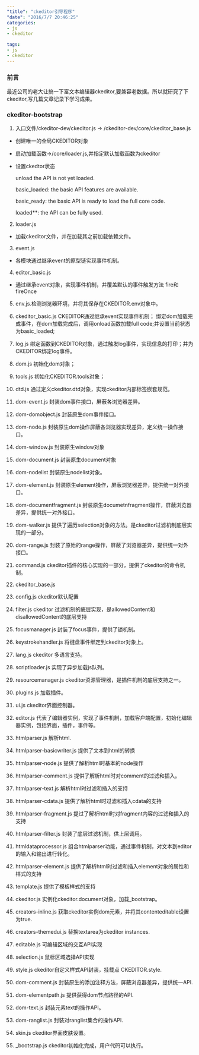 ```yaml
---
"title": "ckeditor引导程序"
"date": "2016/7/7 20:46:25"
categories:
- js
- ckeditor

tags:
- js
- ckeditor
---
```


### 前言
最近公司的老大让搞一下富文本编辑器ckeditor,要兼容老数据。所以就研究了下ckeditor,写几篇文章记录下学习成果。

### ckeditor-bootstrap
1. 入口文件/ckeditor-dev/ckeditor.js -> /ckeditor-dev/core/ckeditor_base.js

- 创建唯一的全局CKEDITOR对象
- 启动加载函数->/core/loader.js,并指定默认加载函数为ckeditor
- 设置ckedtor状态

   unload the API is not yet loaded.

   basic_loaded: the basic API features are available.

   basic_ready: the basic API is ready to load the full core code.

   loaded**: the API can be fully used.


2. loader.js

 - 加载ckeditor文件，并在加载其之前加载依赖文件。

3. event.js

- 各模块通过继承event的原型链实现事件机制。

4. editor_basic.js

- 通过继承event对象，实现事件机制，并覆盖默认的事件触发方法 fire和fireOnce

5. env.js.检测浏览器环境，并将其保存在CKEDITOR.env对象中。

6. ckeditor_basic.js CKEDITOR通过继承event实现事件机制； 绑定dom加载完成事件，在dom加载完成后，调用onload函数加载full code;并设置当前状态为basic_loaded;
7. log.js 绑定函数到CKEDITOR对象，通过触发log事件，实现信息的打印；并为CKEDITOR绑定log事件。
8. dom.js 初始化dom对象；
9. tools.js 初始化CKEDITOR.tools对象；
10. dtd.js 通过定义ckeditor.dtd对象，实现ckeditor内部标签嵌套规范。
11. dom-event.js 封装dom事件接口，屏蔽各浏览器差异。
12. dom-domobject.js 封装原生dom事件接口。
13. dom-node.js 封装原生dom操作屏蔽各浏览器实现差异，定义统一操作接口。
14. dom-window.js 封装原生window对象
15. dom-document.js 封装原生document对象
16. dom-nodelist 封装原生nodelist对象。
17. dom-element.js 封装原生element操作，屏蔽浏览器差异，提供统一对外接口。
18. dom-documentfragment.js 封装原生documetnfragment操作，屏蔽浏览器差异，提供统一对外接口。
19. dom-walker.js 提供了遍历selection对象的方法。是ckeditor过滤机制底层实现的一部分。
20. dom-range.js 封装了原始的range操作，屏蔽了浏览器差异，提供统一对外接口。
21. command.js ckeditor插件的核心实现的一部分，提供了ckeditor的命令机制。
22. ckeditor_base.js
23. config.js ckeditor默认配置
24. filter.js ckeditor 过滤机制的底层实现，是allowedContent和disallowedContent的底层支持
25. focusmanager.js 封装了focus事件，提供了锁机制。
26. keystrokehandler.js 将键盘事件绑定到ckeditor对象上。
27. lang.js ckeditor 多语言支持。
28. scriptloader.js 实现了异步加载js队列。
29. resourcemanager.js ckeditor资源管理器，是插件机制的底层支持之一。
30. plugins.js 加载插件。
31. ui.js ckeditor界面控制器。
32. editor.js 代表了编辑器实例，实现了事件机制，加载客户端配置，初始化编辑器实例，包括界面，插件，事件等。
33. htmlparser.js 解析html.
34. htmlparser-basicwriter.js 提供了文本到html的转换
35. htmlparser-node.js 提供了解析html时基本的node操作
36. htmlparser-comment.js 提供了解析html时对comment的过滤和插入。
37. htmlparser-text.js 解析html时过滤和插入的支持
38. htmlparser-cdata.js 提供了解析html时过滤和插入cdata的支持
39. htmlparser-fragment.js 提过了解析html时对fragment内容的过滤和插入的支持
40. htmlparser-filter.js 封装了底层过滤机制，供上层调用。
41. htmldataprocessor.js 组合htmlparser功能，通过事件机制，对文本到editor的输入和输出进行转化。
42. htmlparser-element.js 提供了解析html时过滤和插入element对象的属性和样式的支持
43. template.js 提供了模板样式的支持
44. ckeditor.js 实例化ckeditor.document对象，加载_bootstrap。
45. creators-inline.js 获取ckeditor实例dom元素，并将其contenteditable设置为true.
46. creators-themedui.js 替换textarea为ckeditor instances.
47. editable.js 可编辑区域的交互API实现
48. selection.js 鼠标区域选择API实现
49. style.js ckeditor自定义样式API封装，挂载点 CKEDITOR.style.
50. dom-comment.js 封装原生的添加注释方法，屏蔽浏览器差异，提供统一API.
51. dom-elementpath.js 提供获得dom节点路径的API.
52. dom-text.js 封装元素text的操作API。
53. dom-ranglist.js 封装对ranglist集合的操作API.
54. skin.js ckeditor界面皮肤设置。
55. _bootstrap.js ckeditor初始化完成，用户代码可以执行。